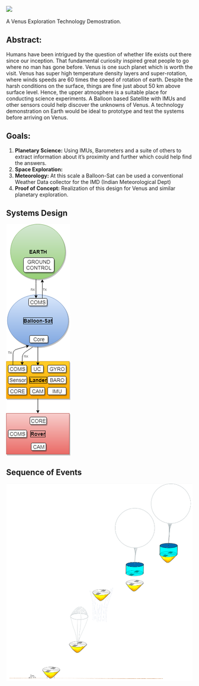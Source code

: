 ![](https://i.imgur.com/VFbBHva.png)

A Venus Exploration Technology Demostration.

## Abstract:

Humans have been intrigued by the question of whether life exists out there since our inception. That fundamental curiosity inspired great people to go where no man has gone before. Venus is one such planet which is worth the visit. Venus has super high temperature density layers and super-rotation, where winds speeds are 60 times the speed of rotation of earth. Despite the harsh conditions on the surface, things are fine just about 50 km above surface level. Hence, the upper atmosphere is a suitable place for conducting science experiments. A Balloon based Satellite with IMUs and other sensors could help discover the unknowns of Venus. A technology demonstration on Earth would be ideal to prototype and test the systems before arriving on Venus.

## Goals:
1. **Planetary Science:** Using IMUs, Barometers and a suite of others to extract information about it’s proximity and further which could help find the answers. 
2. **Space Exploration:**
3. **Meteorology:** At this scale a Balloon-Sat can be used a conventional Weather Data collector for the IMD (Indian Meteorological Dept)
4. **Proof of Concept:** Realization of this design for Venus and similar planetary exploration. 

## Systems Design

![](https://github.com/Curious-Nikhil/Balloon-Sat/raw/master/Images/BalloonSat%20-%20Systems%20Design.png)

## Sequence of Events

![](https://github.com/Curious-Nikhil/Balloon-Sat/raw/master/Images/Seq%20of%20Events%20-%20Balloon-Sat.png)
